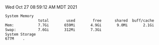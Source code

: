 Wed Oct 27 08:59:12 AM MDT 2021
```bash
System Memory
               total        used        free      shared  buff/cache   available
Mem:           7.7Gi       659Mi       4.9Gi       9.0Mi       2.1Gi       6.7Gi
Swap:          7.6Gi       312Mi       7.3Gi
System Storage
677M	.
```
```bash
